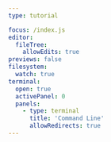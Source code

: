 ```yaml
---
type: tutorial

focus: /index.js
editor:
  fileTree:
    allowEdits: true
previews: false
filesystem:
  watch: true
terminal:
  open: true
  activePanel: 0
  panels:
    - type: terminal
      title: 'Command Line'
      allowRedirects: true
---
```

